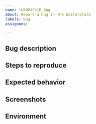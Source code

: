 ```yaml
---
name: \U0001F41B Bug
about: Report a bug in the boilerplate
labels: bug
assignees:

---
```


## Bug description
<!-- A clear and concise description of what the bug is. -->

## Steps to reproduce
<!-- Where did you encounter the bug/What code caused the bug to appear? -->

## Expected behavior
<!-- A clear and concise description of what you expected to happen. -->

## Screenshots
<!-- If applicable, add screenshots to help explain your problem. -->

## Environment
<!-- Provide some information about your OS, Browser or mobile device (if applicable). -->
